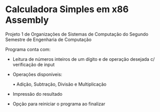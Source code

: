 # Calculadora Simples em x86 Assembly
Projeto 1 de Organizações de Sistemas de Computação do Segundo Semestre de Engenharia de Computação

Programa conta com:

 - Leitura de números inteiros de um dígito e de operação desejada c/ verificação de input

 - Operações disponíveis:
 
     • Adição, Subtração, Divisão e Multiplicação
  
 - Impressão do resultado
 
 - Opção para reiniciar o programa ao finalizar
  
